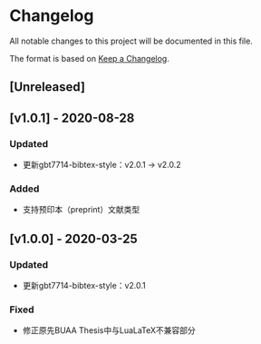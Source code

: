 # Changelog
All notable changes to this project will be documented in this file.

The format is based on [Keep a Changelog](https://keepachangelog.com/en/1.0.0/).

## [Unreleased]

## [v1.0.1] - 2020-08-28
### Updated
- 更新gbt7714-bibtex-style：v2.0.1 -> v2.0.2

### Added
- 支持预印本（preprint）文献类型

## [v1.0.0] - 2020-03-25
### Updated
- 更新gbt7714-bibtex-style：v2.0.1

### Fixed
- 修正原先BUAA Thesis中与LuaLaTeX不兼容部分
